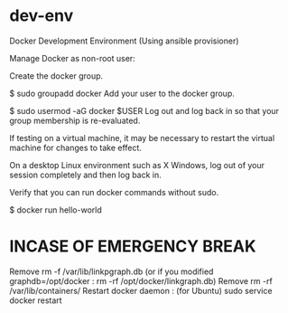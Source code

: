 # dev-env
Docker Development Environment (Using ansible provisioner)

Manage Docker as non-root user:

Create the docker group.

$ sudo groupadd docker
Add your user to the docker group.

$ sudo usermod -aG docker $USER
Log out and log back in so that your group membership is re-evaluated.

If testing on a virtual machine, it may be necessary to restart the 
virtual machine for changes to take effect.

On a desktop Linux environment such as X Windows, log out of your session completely and then log back in.

Verify that you can run docker commands without sudo.

$ docker run hello-world

# INCASE OF EMERGENCY BREAK

Remove rm -f /var/lib/linkpgraph.db (or if you modified graphdb=/opt/docker : rm -rf /opt/docker/linkgraph.db)
Remove rm -rf /var/lib/containers/
Restart docker daemon : (for Ubuntu) sudo service docker restart


